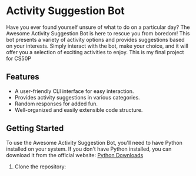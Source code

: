 # Activity Suggestion Bot

Have you ever found yourself unsure of what to do on a particular day? The Awesome Activity Suggestion Bot is here to rescue you from boredom! This bot presents a variety of activity options and provides suggestions based on your interests. Simply interact with the bot, make your choice, and it will offer you a selection of exciting activities to enjoy. This is my final project for CS50P

## Features

- A user-friendly CLI interface for easy interaction.
- Provides activity suggestions in various categories.
- Random responses for added fun.
- Well-organized and easily extensible code structure.

## Getting Started

To use the Awesome Activity Suggestion Bot, you'll need to have Python installed on your system. If you don't have Python installed, you can download it from the official website: [Python Downloads](https://www.python.org/downloads/)

1. Clone the repository: